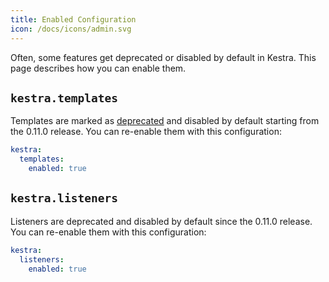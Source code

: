 ```yaml
---
title: Enabled Configuration
icon: /docs/icons/admin.svg
---
```


Often, some features get deprecated or disabled by default in Kestra. This page describes how you can enable them.


## `kestra.templates`
Templates are marked as [deprecated](../10.migration-guide/templates.md) and disabled by default starting from the 0.11.0 release. You can re-enable them with this configuration:

```yaml
kestra:
  templates:
    enabled: true
```

## `kestra.listeners`

Listeners are deprecated and disabled by default since the 0.11.0 release. You can re-enable them with this configuration:
```yaml
kestra:
  listeners:
    enabled: true
```